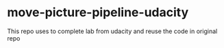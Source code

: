 # move-picture-pipeline-udacity
This repo uses to complete lab from udacity and reuse the code in original repo
